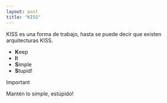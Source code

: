 ```yaml
---
layout: post
title: "KISS"
---
```


KISS es una forma de trabajo, hasta se puede decir que existen arquitecturas<!--more--> KISS.
- **K**eep
- **I**t
- **S**imple
- **S**tupid!

> [!IMPORTANT]
> Mantén lo simple, estúpido!
